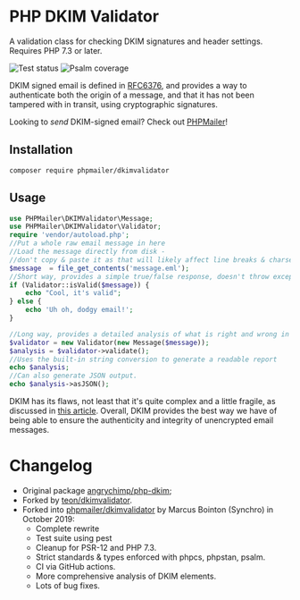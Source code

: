 # PHP DKIM Validator

A validation class for checking DKIM signatures and header settings. Requires PHP 7.3 or later.

![Test status](https://github.com/PHPMailer/DKIMValidator/workflows/Tests/badge.svg)
![Psalm coverage](https://shepherd.dev/github/vimeo/psalm/coverage.svg?)

DKIM signed email is defined in [RFC6376](https://tools.ietf.org/html/rfc6376), and provides a way to authenticate both the origin of a message, and that it has not been tampered with in transit, using cryptographic signatures. 

Looking to *send* DKIM-signed email? Check out [PHPMailer](https://github.com/PHPMailer/PHPMailer)!

## Installation

```
composer require phpmailer/dkimvalidator
```

## Usage

```php
use PHPMailer\DKIMValidator\Message;
use PHPMailer\DKIMValidator\Validator;
require 'vendor/autoload.php';
//Put a whole raw email message in here
//Load the message directly from disk -
//don't copy & paste it as that will likely affect line breaks & charsets
$message  = file_get_contents('message.eml');
//Short way, provides a simple true/false response, doesn't throw exceptions
if (Validator::isValid($message)) {
    echo "Cool, it's valid";
} else {
    echo 'Uh oh, dodgy email!';
}

//Long way, provides a detailed analysis of what is right and wrong in the DKIM signature
$validator = new Validator(new Message($message));
$analysis = $validator->validate();
//Uses the built-in string conversion to generate a readable report
echo $analysis;
//Can also generate JSON output.
echo $analysis->asJSON();
```

DKIM has its flaws, not least that it's quite complex and a little fragile, as discussed in [this article](https://noxxi.de/research/breaking-dkim-on-purpose-and-by-chance.html). Overall, DKIM provides the best way we have of being able to ensure the authenticity and integrity of unencrypted email messages.

# Changelog

* Original package [angrychimp/php-dkim](https://github.com/angrychimp/php-dkim);
* Forked by [teon/dkimvalidator](https://github.com/teonsystems/php-dkim).
* Forked into [phpmailer/dkimvalidator](https://github.com/PHPMailer/DKIMValidator) by Marcus Bointon (Synchro) in October 2019:
  * Complete rewrite
  * Test suite using pest
  * Cleanup for PSR-12 and PHP 7.3.
  * Strict standards & types enforced with phpcs, phpstan, psalm.
  * CI via GitHub actions.
  * More comprehensive analysis of DKIM elements.
  * Lots of bug fixes.
